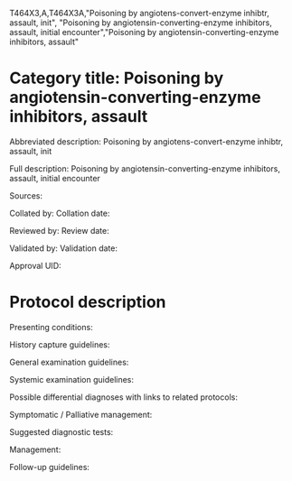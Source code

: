 T464X3,A,T464X3A,"Poisoning by angiotens-convert-enzyme inhibtr, assault, init", "Poisoning by angiotensin-converting-enzyme inhibitors, assault, initial encounter","Poisoning by angiotensin-converting-enzyme inhibitors, assault"
# Category title: Poisoning by angiotensin-converting-enzyme inhibitors, assault

Abbreviated description: Poisoning by angiotens-convert-enzyme inhibtr, assault, init

Full description: Poisoning by angiotensin-converting-enzyme inhibitors, assault, initial encounter

Sources:

Collated by:
Collation date:

Reviewed by:
Review date:

Validated by:
Validation date:

Approval UID:

# Protocol description

Presenting conditions:

History capture guidelines:

General examination guidelines:

Systemic examination guidelines:

Possible differential diagnoses with links to related protocols:

Symptomatic / Palliative management:

Suggested diagnostic tests:

Management:

Follow-up guidelines:
